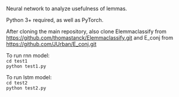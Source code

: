 Neural network to analyze usefulness of lemmas.

Python 3+ required, as well as PyTorch.

After cloning the main repository, also clone Elemmaclassify from https://github.com/thomastanck/Elemmaclassify.git
and E_conj from https://github.com/JUrban/E_conj.git

To run rnn model:  
`cd test1`  
`python test1.py`

To run lstm model:  
`cd test2`  
`python test2.py`
